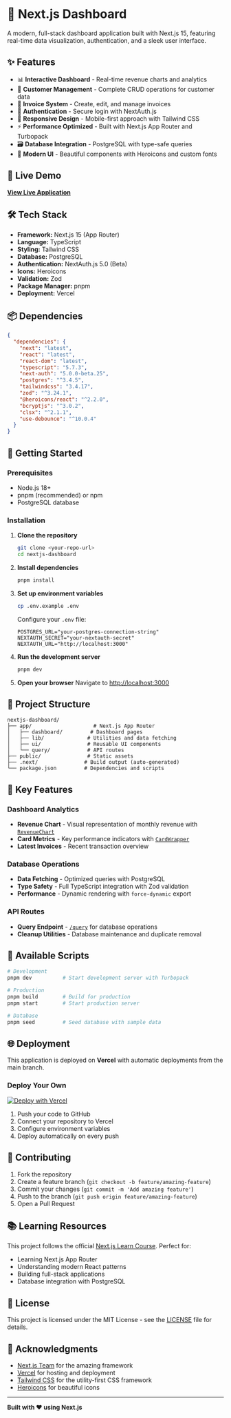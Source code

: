 # 🚀 Next.js Dashboard

A modern, full-stack dashboard application built with Next.js 15, featuring real-time data visualization, authentication, and a sleek user interface.

## ✨ Features

- 📊 **Interactive Dashboard** - Real-time revenue charts and analytics
- 👥 **Customer Management** - Complete CRUD operations for customer data
- 🧾 **Invoice System** - Create, edit, and manage invoices
- 🔐 **Authentication** - Secure login with NextAuth.js
- 📱 **Responsive Design** - Mobile-first approach with Tailwind CSS
- ⚡ **Performance Optimized** - Built with Next.js App Router and Turbopack
- 🗃️ **Database Integration** - PostgreSQL with type-safe queries
- 🎨 **Modern UI** - Beautiful components with Heroicons and custom fonts

## 🌟 Live Demo

**[View Live Application](https://acme-kisbr7g4x-hatems-projects-e664f35c.vercel.app/dashboard)**

## 🛠️ Tech Stack

- **Framework:** Next.js 15 (App Router)
- **Language:** TypeScript
- **Styling:** Tailwind CSS
- **Database:** PostgreSQL
- **Authentication:** NextAuth.js 5.0 (Beta)
- **Icons:** Heroicons
- **Validation:** Zod
- **Package Manager:** pnpm
- **Deployment:** Vercel

## 📦 Dependencies

```json
{
  "dependencies": {
    "next": "latest",
    "react": "latest",
    "react-dom": "latest",
    "typescript": "5.7.3",
    "next-auth": "5.0.0-beta.25",
    "postgres": "^3.4.5",
    "tailwindcss": "3.4.17",
    "zod": "^3.24.1",
    "@heroicons/react": "^2.2.0",
    "bcryptjs": "^3.0.2",
    "clsx": "^2.1.1",
    "use-debounce": "^10.0.4"
  }
}
```

## 🚀 Getting Started

### Prerequisites

- Node.js 18+
- pnpm (recommended) or npm
- PostgreSQL database

### Installation

1. **Clone the repository**

   ```bash
   git clone <your-repo-url>
   cd nextjs-dashboard
   ```

2. **Install dependencies**

   ```bash
   pnpm install
   ```

3. **Set up environment variables**

   ```bash
   cp .env.example .env
   ```

   Configure your `.env` file:

   ```env
   POSTGRES_URL="your-postgres-connection-string"
   NEXTAUTH_SECRET="your-nextauth-secret"
   NEXTAUTH_URL="http://localhost:3000"
   ```

4. **Run the development server**

   ```bash
   pnpm dev
   ```

5. **Open your browser**
   Navigate to [http://localhost:3000](http://localhost:3000)

## 📁 Project Structure

```
nextjs-dashboard/
├── app/                    # Next.js App Router
│   ├── dashboard/         # Dashboard pages
│   ├── lib/              # Utilities and data fetching
│   ├── ui/               # Reusable UI components
│   └── query/            # API routes
├── public/               # Static assets
├── .next/               # Build output (auto-generated)
└── package.json         # Dependencies and scripts
```

## 🎯 Key Features

### Dashboard Analytics

- **Revenue Chart** - Visual representation of monthly revenue with [`RevenueChart`](app/ui/dashboard/revenue-chart.tsx)
- **Card Metrics** - Key performance indicators with [`CardWrapper`](app/ui/dashboard/cards.tsx)
- **Latest Invoices** - Recent transaction overview

### Database Operations

- **Data Fetching** - Optimized queries with PostgreSQL
- **Type Safety** - Full TypeScript integration with Zod validation
- **Performance** - Dynamic rendering with `force-dynamic` export

### API Routes

- **Query Endpoint** - [`/query`](app/query/route.ts) for database operations
- **Cleanup Utilities** - Database maintenance and duplicate removal

## 🔧 Available Scripts

```bash
# Development
pnpm dev          # Start development server with Turbopack

# Production
pnpm build        # Build for production
pnpm start        # Start production server

# Database
pnpm seed         # Seed database with sample data
```

## 🌐 Deployment

This application is deployed on **Vercel** with automatic deployments from the main branch.

### Deploy Your Own

[![Deploy with Vercel](https://vercel.com/button)](https://vercel.com/new/clone?repository-url=<your-repo-url>)

1. Push your code to GitHub
2. Connect your repository to Vercel
3. Configure environment variables
4. Deploy automatically on every push

## 🤝 Contributing

1. Fork the repository
2. Create a feature branch (`git checkout -b feature/amazing-feature`)
3. Commit your changes (`git commit -m 'Add amazing feature'`)
4. Push to the branch (`git push origin feature/amazing-feature`)
5. Open a Pull Request

## 📚 Learning Resources

This project follows the official [Next.js Learn Course](https://nextjs.org/learn). Perfect for:

- Learning Next.js App Router
- Understanding modern React patterns
- Building full-stack applications
- Database integration with PostgreSQL

## 📄 License

This project is licensed under the MIT License - see the [LICENSE](LICENSE) file for details.

## 🙏 Acknowledgments

- [Next.js Team](https://nextjs.org/) for the amazing framework
- [Vercel](https://vercel.com/) for hosting and deployment
- [Tailwind CSS](https://tailwindcss.com/) for the utility-first CSS framework
- [Heroicons](https://heroicons.com/) for beautiful icons

---

**Built with ❤️ using Next.js**
